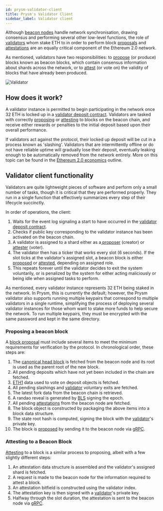 ```yaml
---
id: prysm-validator-client
title: Prysm's Validator Client
sidebar_label: Validator client
---
```


Although [beacon nodes](./beacon-node) handle network synchronisation, drawing consensus and performing several other low-level functions, the role of [validators](/docs/terminology#validator) whom stake ETH to in order to perform block [proposals](/docs/terminology#propose) and [attestations](/docs/terminology#attest) are an equally critical component of the Ethereum 2.0 network.

As mentioned, validators have two responsibilities: to [propose](/docs/terminology#propose) \(or produce\) blocks known as beacon blocks, which contain consensus information about shards across the network, or to [attest](/docs/terminology#attest) \(or vote on\) the validity of blocks that have already been produced.

![Validator](/img/prysm-validator.png)

## How does it work?

A validator instance is permitted to begin participating in the network once 32 ETH is locked up in a [validator deposit contract](./validator-deposit-contract). Validators are tasked with correctly [proposing](/docs/terminology#propose) or [attesting](/docs/terminology#attest) to blocks on the beacon chain, and receive either rewards or penalties to the initial deposit based upon their overall performance.

If validators act against the protocol, their locked up deposit will be cut in a process known as 'slashing'. Validators that are intermittently offline or do not have reliable uptime will gradually lose their deposit, eventually leaking enough to be automatically removed from the network entirely. More on this topic can be found in the [Ethereum 2.0 economics](https://docs.ethhub.io/ethereum-roadmap/ethereum-2.0/eth-2.0-economics/) outline.

## Validator client functionality

Validators are quite lightweight pieces of software and perform only a small number of tasks, though it is critical that they are performed properly. They run in a single function that effectively summarizes every step of their lifecycle succinctly.

In order of operations, the client:

1. Waits for the event log signaling a start to have occurred in the [validator deposit contract](./validator-deposit-contract).
2. Checks if public key corresponding to the validator instance has been activated on the beacon chain.
3. A validator is assigned to a shard either as a[ proposer](/docs/terminology#proposal-propose) \(creator\) or [attester](/docs/terminology#attestation-attest) \(voter\).
4. The validator then has a ticker that works every slot \(6 seconds\). If the slot ticks at the validator's assigned slot, a beacon block is either [proposed](/docs/terminology#propose) or [attested](/docs/terminology#attest), depending on assigned role.
5. This repeats forever until the validator decides to exit the system voluntarily, or is penalized by the system for either acting maliciously or being idle when assigned tasks to perform.

As mentioned, every validator instance represents 32 ETH being staked in the network. In Prysm, this is currently the default; however, the Prysm validator also supports running multiple keypairs that correspond to multiple validators in a single runtime, simplifying the process of deploying several validator instances for those whom want to stake more funds to help secure the network.  To run multiple keypairs, they must be encrypted with the same password and kept in the same directory.

### Proposing a beacon block

A [block proposal](/docs/terminology#propose) must include several items to meet the minimum requirements for verification by the protocol. In chronological order, these steps are:

1. The [canonical head block](/docs/terminology#canonical-head-block) is fetched from the beacon node and its root is used as the parent root of the new block.
2. All pending deposits which have not yet been included in the chain are fetched.
3. [ETH1](/docs/terminology#eth1) data used to vote on deposit objects is fetched.
4. All pending slashings and [validator](/docs/terminology#validator) voluntary exits are fetched.
5. The latest fork data from the beacon chain is retrieved.
6. A randao reveal is generated by [BLS](/docs/how-prysm-works/bls-cryptography) signing the epoch.
7. All pending [attestations](/docs/terminology#attest) from the beacon node are fetched.
8. The block object is constructed by packaging the above items into a block data structure.
9. The state root hash is computed, signing the block with the [validator](/docs/terminology#validator)'s private key.
10. The block is [proposed](/docs/terminology#propose) by sending it to the beacon node via [gRPC](./ethereum-2-public-api).

### Attesting to a Beacon Block

[Attesting](/docs/terminology#attest) to a block is a similar process to proposing, albeit with a few slightly different steps:

1. An attestation data structure is assembled and the validator's assigned shard is fetched.
2. A request is made to the beacon node for the information required to attest a block.
3. An attestation bitfield is constructed using the validator index.
4. The attestation key is then signed with a [validator](/docs/terminology#validator)'s private key.
5. Halfway through the slot duration, the attestation is sent to the beacon node via [gRPC](./ethereum-2-public-api).
